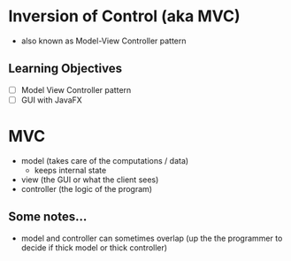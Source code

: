 # Inversion of Control (aka MVC)
- also known as Model-View Controller pattern

## Learning Objectives
- [ ] Model View Controller pattern
- [ ] GUI with JavaFX

# MVC
- model (takes care of the computations / data)
  - keeps internal state
- view (the GUI or what the client sees)
- controller (the logic of the program)

## Some notes...
- model and controller can sometimes overlap (up the the programmer to decide if thick model or thick controller)

